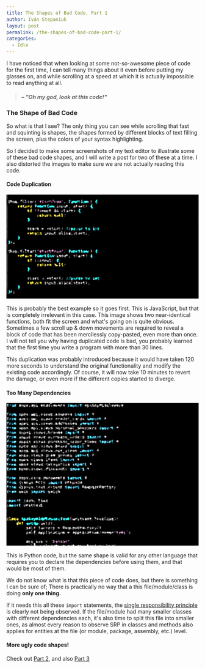```yaml
---
title: The Shapes of Bad Code, Part 1
author: Iván Stepaniuk
layout: post
permalink: /the-shapes-of-bad-code-part-1/
categories:
  - Idle
---
```


I have noticed that when looking at some not-so-awesome piece of code for the first time, I can tell many things about it even before putting my glasses on, and while scrolling at a speed at which it is actually impossible to read anything at all.

> #### &ndash; _"Oh my god, look at this code!"_

### The Shape of Bad Code

So what is that I see? The only thing you can see while scrolling that fast and squinting is shapes, the shapes formed by different blocks of text filling the screen, plus the colors of your syntax highlighting.

 So I decided to make some screenshots of my text editor to illustrate some of these bad code shapes, and I will write a post for two of these at a time. I also distorted the images to make sure we are not actually reading this code.

#### Code Duplication

![Code duplication](/img/shape-duplication.png)

This is probably the best example so it goes first. This is JavaScript, but that is completely irrelevant in this case. This image shows two near-identical functions, both fit the screen and what's going on is quite obvious. Sometimes a few scroll up & down movements are required to reveal a block of code that has been mercilessly copy-pasted, even more than once. I will not tell you why having duplicated code is bad, you probably learned that the first time you write a program with more than 30 lines.

This duplication was probably introduced because it would have taken 120 more seconds to understand the original functionality and modify the existing code accordingly. Of course, it will now take 10 minutes to revert the damage, or even more if the different copies started to diverge.

#### Too Many Dependencies

![Too may dependencies](/img/shape-imports.png)

This is Python code, but the same shape is valid for any other language that requires you to declare the dependencies before using them, and that would be most of them.

We do not know what is that this piece of code does, but there is something I can be sure of; There is practically no way that a this file/module/class is doing **only one thing.**

If it needs this all these `import` statements, the [single responsibility principle](https://en.wikipedia.org/wiki/Single_responsibility_principle) is clearly not being observed. If the file/module had many smaller classes with different dependencies each, it's also time to split this file into smaller ones, as almost every reason to observe SRP in classes and methods also applies for entities at the file (or module, package, assembly, etc.) level.

#### More ugly code shapes!
Check out [Part 2](/the-shapes-of-bad-code-part-2/), and also [Part 3](/the-shapes-of-bad-code-part-3/)
